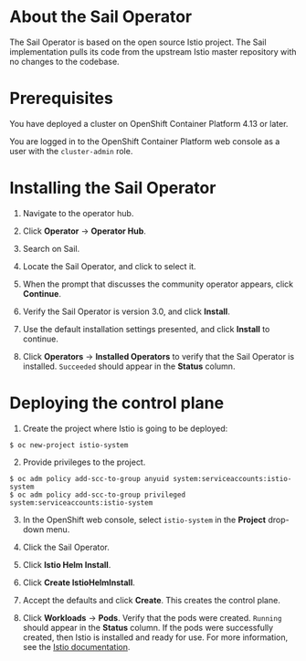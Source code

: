 # About the Sail Operator

The Sail Operator is based on the open source Istio project. The Sail implementation pulls its code from the upstream Istio master repository with no changes to the codebase.

# Prerequisites

You have deployed a cluster on OpenShift Container Platform 4.13 or later. 

You are logged in to the OpenShift Container Platform web console as a user with the `cluster-admin` role. 

# Installing the Sail Operator

1. Navigate to the operator hub. 

2. Click **Operator** -> **Operator Hub**.

3. Search on Sail. 

4. Locate the Sail Operator, and click to select it.

5. When the prompt that discusses the community operator appears, click **Continue**.

6. Verify the Sail Operator is version 3.0, and click **Install**. 

7. Use the default installation settings presented, and click **Install** to continue.

8. Click **Operators** -> **Installed Operators** to verify that the Sail Operator is installed. `Succeeded` should appear in the **Status** column. 

# Deploying the control plane

1. Create the project where Istio is going to be deployed:  

``` 
$ oc new-project istio-system
```
2. Provide privileges to the project. 

```
$ oc adm policy add-scc-to-group anyuid system:serviceaccounts:istio-system
$ oc adm policy add-scc-to-group privileged system:serviceaccounts:istio-system
```
3. In the OpenShift web console, select `istio-system` in the **Project** drop-down menu. 

4. Click the Sail Operator.

5. Click **Istio Helm Install**.

6. Click **Create IstioHelmInstall**.

7. Accept the defaults and click **Create**. This creates the control plane.

8. Click **Workloads** -> **Pods**. Verify that the pods were created. `Running` should appear in the **Status** column. If the pods were successfully created, then Istio is installed and ready for use. For more information, see the [Istio documentation](https://istio.io/latest/docs/setup/platform-setup/openshift/).
